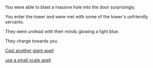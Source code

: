 You were able to blast a massive hole into the door surprisingly.

You enter the tower and were met with some of the tower's unfriendly servants.

They were undead with their minds glowing a light blue.

They charge towards you

[Cast another giant spell](WizardScene3Death.md)

[use a small scale spell](WizardScene3Victory.md)